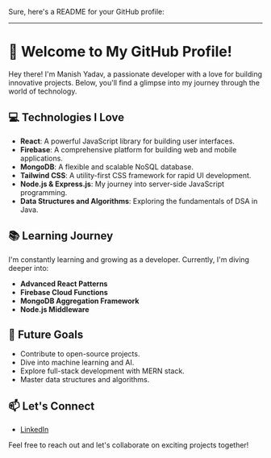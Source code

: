 Sure, here's a README for your GitHub profile:

---

# 👋 Welcome to My GitHub Profile!

Hey there! I'm Manish Yadav, a passionate developer with a love for building innovative projects. Below, you'll find a glimpse into my journey through the world of technology.


## 💻 Technologies I Love

- **React**: A powerful JavaScript library for building user interfaces.
- **Firebase**: A comprehensive platform for building web and mobile applications.
- **MongoDB**: A flexible and scalable NoSQL database.
- **Tailwind CSS**: A utility-first CSS framework for rapid UI development.
- **Node.js & Express.js**: My journey into server-side JavaScript programming.
- **Data Structures and Algorithms**: Exploring the fundamentals of DSA in Java.

## 📚 Learning Journey

I'm constantly learning and growing as a developer. Currently, I'm diving deeper into:

- **Advanced React Patterns**
- **Firebase Cloud Functions**
- **MongoDB Aggregation Framework**
- **Node.js Middleware**

## 🌱 Future Goals

- Contribute to open-source projects.
- Dive into machine learning and AI.
- Explore full-stack development with MERN stack.
- Master data structures and algorithms.

## 📫 Let's Connect

- [LinkedIn](https://www.linkedin.com/in/manish-yadav-696888217/)


Feel free to reach out and let's collaborate on exciting projects together!
